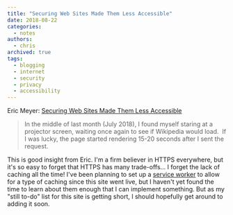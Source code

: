 ```yaml
---
title: "Securing Web Sites Made Them Less Accessible"
date: 2018-08-22
categories:
  - notes
authors:
  - chris
archived: true
tags:
  - blogging
  - internet
  - security
  - privacy
  - accessibility
---
```


Eric Meyer: [Securing Web Sites Made Them Less Accessible](https://meyerweb.com/eric/thoughts/2018/08/07/securing-sites-made-them-less-accessible/)

> In the middle of last month (July 2018), I found myself staring at a projector screen, waiting once again to see if Wikipedia would load.  If I was lucky, the page started rendering 15-20 seconds after I sent the request.

This is good insight from Eric. I'm a firm believer in HTTPS everywhere, but it's so easy to forget that HTTPS has many trade-offs… I forget the lack of caching all the time! I've been planning to set up a [service worker](https://developers.google.com/web/fundamentals/primers/service-workers/) to allow for a type of caching since this site went live, but I haven't yet found the time to learn about them enough that I can implement something. But as my "still to-do" list for this site is getting short, I should hopefully get around to adding it soon.
